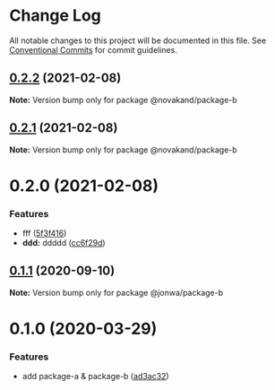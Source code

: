 # Change Log

All notable changes to this project will be documented in this file.
See [Conventional Commits](https://conventionalcommits.org) for commit guidelines.

## [0.2.2](https://github.com/novakand/lerna-release-workflow/compare/@novakand/package-b@0.2.1...@novakand/package-b@0.2.2) (2021-02-08)

**Note:** Version bump only for package @novakand/package-b





## [0.2.1](https://github.com/novakand/lerna-release-workflow/compare/@novakand/package-b@0.2.0...@novakand/package-b@0.2.1) (2021-02-08)

**Note:** Version bump only for package @novakand/package-b





# 0.2.0 (2021-02-08)


### Features

* fff ([5f3f416](https://github.com/novakand/lerna-release-workflow/commit/5f3f41610b79139f45daaa87b7230804e84d702c))
* **ddd:** ddddd ([cc6f29d](https://github.com/novakand/lerna-release-workflow/commit/cc6f29dfc17f51622f8014d4554cd7f393df157f))





## [0.1.1](https://github.com/jonwa/lerna-release-workflow/compare/@jonwa/package-b@0.1.0...@jonwa/package-b@0.1.1) (2020-09-10)

**Note:** Version bump only for package @jonwa/package-b





# 0.1.0 (2020-03-29)


### Features

* add package-a & package-b ([ad3ac32](https://github.com/jonwa/lerna-release-workflow/commit/ad3ac32b960f58ca7618a3d08a28295a4fabcccb))
